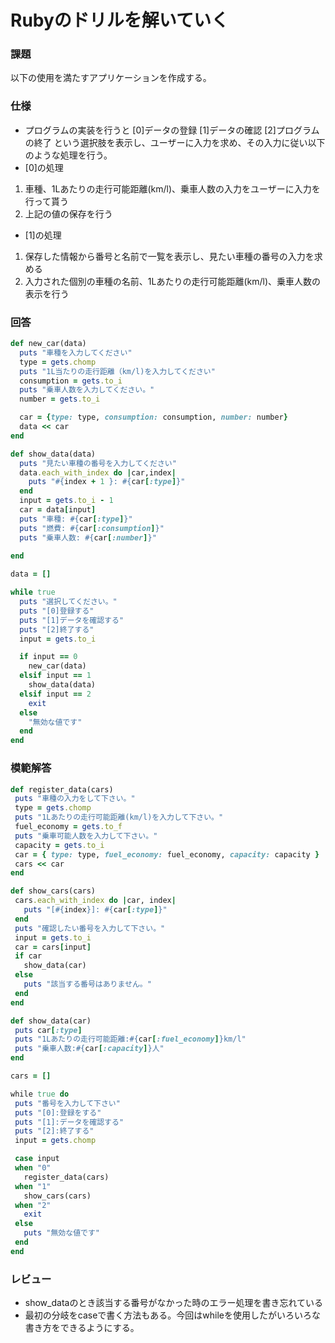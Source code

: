 # Rubyのドリルを解いていく
### 課題
以下の使用を満たすアプリケーションを作成する。

### 仕様
- プログラムの実装を行うと
[0]データの登録
[1]データの確認
[2]プログラムの終了
という選択肢を表示し、ユーザーに入力を求め、その入力に従い以下のような処理を行う。
- [0]の処理
1. 車種、1Lあたりの走行可能距離(km/l)、乗車人数の入力をユーザーに入力を行って貰う
2. 上記の値の保存を行う
- [1]の処理
1. 保存した情報から番号と名前で一覧を表示し、見たい車種の番号の入力を求める
2. 入力された個別の車種の名前、1Lあたりの走行可能距離(km/l)、乗車人数の表示を行う

 ### 回答
 
```ruby
def new_car(data)
  puts "車種を入力してください"
  type = gets.chomp
  puts "1L当たりの走行距離（km/l)を入力してください"
  consumption = gets.to_i
  puts "乗車人数を入力してください。"
  number = gets.to_i

  car = {type: type, consumption: consumption, number: number}
  data << car
end

def show_data(data)
  puts "見たい車種の番号を入力してください"
  data.each_with_index do |car,index|
    puts "#{index + 1 }: #{car[:type]}"
  end
  input = gets.to_i - 1
  car = data[input]
  puts "車種: #{car[:type]}"
  puts "燃費: #{car[:consumption]}"
  puts "乗車人数: #{car[:number]}"
  
end

data = []

while true
  puts "選択してください。"
  puts "[0]登録する"
  puts "[1]データを確認する"
  puts "[2]終了する"
  input = gets.to_i

  if input == 0
    new_car(data)
  elsif input == 1
    show_data(data)
  elsif input == 2
    exit
  else
    "無効な値です"
  end
end

```



 ### 模範解答
 
 ```ruby
 def register_data(cars)
  puts "車種の入力をして下さい。"
  type = gets.chomp
  puts "1Lあたりの走行可能距離(km/l)を入力して下さい。"
  fuel_economy = gets.to_f
  puts "乗車可能人数を入力して下さい。"
  capacity = gets.to_i
  car = { type: type, fuel_economy: fuel_economy, capacity: capacity }
  cars << car
end

def show_cars(cars)
  cars.each_with_index do |car, index|
    puts "[#{index}]: #{car[:type]}"
  end
  puts "確認したい番号を入力して下さい。"
  input = gets.to_i
  car = cars[input]
  if car
    show_data(car)
  else
    puts "該当する番号はありません。"
  end
end

def show_data(car)
  puts car[:type]
  puts "1Lあたりの走行可能距離:#{car[:fuel_economy]}km/l"
  puts "乗車人数:#{car[:capacity]}人"
end

cars = []

while true do
  puts "番号を入力して下さい"
  puts "[0]:登録をする"
  puts "[1]:データを確認する"
  puts "[2]:終了する"
  input = gets.chomp

  case input
  when "0"
    register_data(cars)
  when "1"
    show_cars(cars)
  when "2"
    exit
  else
    puts "無効な値です"
  end
end
```

### レビュー
- show_dataのとき該当する番号がなかった時のエラー処理を書き忘れている
- 最初の分岐をcaseで書く方法もある。今回はwhileを使用したがいろいろな書き方をできるようにする。
